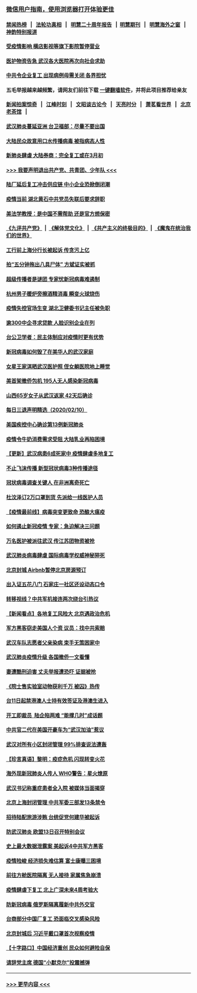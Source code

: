 ### [微信用户指南，使用浏览器打开体验更佳](https://github.com/gfw-breaker/banned-news1/blob/master/indexes/wechat-guide.md?t=0)
#### [禁闻热榜](热点新闻.md?t=0)  &nbsp;&nbsp;|&nbsp;&nbsp; [法轮功真相](https://github.com/gfw-breaker/truth/blob/master/README.md?t=0) &nbsp;&nbsp;|&nbsp;&nbsp; [明慧二十周年报告](https://github.com/gfw-breaker/mh-reports/blob/master/README.md?t=0) &nbsp;&nbsp;|&nbsp;&nbsp;[明慧期刊](https://github.com/gfw-breaker/mh-qikan) &nbsp;&nbsp;|&nbsp;&nbsp; [明慧海外之窗](https://github.com/gfw-breaker/mh-news/blob/master/README.md?t=0) &nbsp;&nbsp;|&nbsp;&nbsp; [神韵特别报道](https://github.com/gfw-breaker/mh-news/blob/master/shenyun.md?t=0)
#### [受疫情影响 横店影视等旗下影院暂停营业](../pages/nsc413/n11860921.md?t=02111955) 
#### [医护物资告急 武汉各大医院再次向社会求助](../pages/nsc413/n11860729.md?t=02111955) 
#### [中共令企业复工 出现病例毋需关闭 各界担忧](../pages/nsc413/n11860563.md?t=02111955) 
#### 五毛举报越来越频繁，请网友们前往下载 [一键翻墙软件](https://github.com/gfw-breaker/ssr-accounts)，并将此项目推荐给亲友
#### [新闻拍案惊奇](https://github.com/gfw-breaker/banned-news1/blob/master/pages/link4.md) &nbsp;&nbsp;|&nbsp;&nbsp; [江峰时刻](https://github.com/gfw-breaker/banned-news1/blob/master/pages/link4.md) &nbsp;&nbsp;|&nbsp;&nbsp; [文昭谈古论今](https://github.com/gfw-breaker/banned-news1/blob/master/pages/link4.md) &nbsp;&nbsp;|&nbsp;&nbsp; [天亮时分](https://github.com/gfw-breaker/banned-news1/blob/master/pages/link4.md) &nbsp;&nbsp;|&nbsp;&nbsp; [萧茗看世界](https://github.com/gfw-breaker/banned-news1/blob/master/pages/link4.md) &nbsp;&nbsp;|&nbsp;&nbsp; [北京老茶馆](https://github.com/gfw-breaker/banned-news1/blob/master/pages/link4.md) &nbsp;&nbsp;|&nbsp;&nbsp; 
#### [武汉肺炎蔓延亚洲 台卫福部：尽量不要出国](../pages/nsc413/n11860586.md?t=02111955) 
#### [大陆民众故意用口水传播病毒 被指病态人性](../pages/nsc413/n11860618.md?t=02111955) 
#### [新肺炎肆虐 大陆券商：完全复工或在3月初](../pages/nsc413/n11860445.md?t=02111955) 
#### [>>> 我要声明退出共产党、共青团、少年队 <<<](https://github.com/begood0513/goodnews/blob/master/quit/letter.md) 
#### [陆厂延后复工冲击供应链 中小企业恐掀倒闭潮](../pages/nsc413/n11859772.md?t=02111955) 
#### [疫情当前 湖北黄石中共党员失联后要求辞职](../pages/nsc413/n11860118.md?t=02111955) 
#### [美法学教授：是中国不需帮助 还是官方想保密](../pages/nsc413/n11859492.md?t=02111955) 
#### [《九评共产党》](https://github.com/begood0513/9ping.md/blob/master/README.md) &nbsp;|&nbsp; [《解体党文化》](../../../../jtdwh.md/blob/master/README.md)  &nbsp;|&nbsp; [《共产主义的终极目的》](../../../../gczydzjmd.md/blob/master/README.md) &nbsp;|&nbsp; [《魔鬼在统治我们的世界》](../../../../mgztzwmdsj.md/blob/master/README.md) 
#### [工行前上海分行长被起诉 传贪污上亿](../pages/nsc413/n11860139.md?t=02111955) 
#### [拍“五分钟拖出八具尸体” 方斌证实被抓](../pages/nsc413/n11860090.md?t=02111955) 
#### [超级传播者是谜团 专家忧新冠病毒难遏制](../pages/nsc413/n11859686.md?t=02111955) 
#### [杭州男子暖炉旁擦酒精消毒 瞬变火球烧伤](../pages/nsc413/n11860071.md?t=02111955) 
#### [疫情失控官场生变 湖北卫健委书记主任被免职](../pages/nsc413/n11859848.md?t=02111955) 
#### [逾300中企寻求贷款 人脸识别企业在列](../pages/nsc413/n11860100.md?t=02111955) 
#### [台公卫学者：民主体制应对疫情时更有优势](../pages/nsc413/n11860023.md?t=02111955) 
#### [新冠病毒如何毁了在美华人的武汉家庭](../pages/nsc413/n11859524.md?t=02111955) 
#### [女星王家淇晒武汉医护照 侄女躺医院地上睡觉](../pages/nsc413/n11859756.md?t=02111955) 
#### [美首架撤侨包机 195人无人感染新冠病毒](../pages/nsc413/n11859908.md?t=02111955) 
#### [山西65岁女子从武汉返家 42天后确诊](../pages/nsc413/n11859912.md?t=02111955) 
#### [每日三退声明精选（2020/02/10）](../pages/nsc413/n11860031.md?t=02111955) 
#### [美国疾控中心确诊第13例新冠肺炎](../pages/nsc413/n11859966.md?t=02111955) 
#### [疫情令牛奶消费需求受阻 大陆乳业再陷困境](../pages/nsc413/n11859859.md?t=02111955) 
#### [【更新】武汉病患6成死家中 疫情肆虐多地复工](../pages/nsc413/n11801312.md?t=02111955) 
#### [不止飞沫传播 新型冠状病毒3种传播途径](../pages/nsc413/n11859060.md?t=02111955) 
#### [冠状病毒调查关键人 在非洲离奇死亡](../pages/nsc413/n11859798.md?t=02111955) 
#### [杜汶泽订2万口罩到货 先派给一线医护人员](../pages/nsc413/n11859214.md?t=02111955) 
#### [【疫情最前线】病毒突变更致命 恐酿大瘟疫](../pages/nsc413/n11859604.md?t=02111955) 
#### [如何遏止新冠疫情 专家：急迫解决三问题](../pages/nsc413/n11859685.md?t=02111955) 
#### [万名医护被派往武汉 传江苏团物资被抢](../pages/nsc413/n11859585.md?t=02111955) 
#### [武汉肺炎病毒肆虐 国际病毒学权威神秘猝死](../pages/nsc413/n11833010.md?t=02111955) 
#### [北京封城 Airbnb暂停北京房源预订](../pages/nsc413/n11859659.md?t=02111955) 
#### [出入证五花八门 石家庄一社区还设动态口令](../pages/nsc413/n11859510.md?t=02111955) 
#### [转移视线？中共军机接连两次绕台引热议](../pages/nsc413/n11859346.md?t=02111955) 
#### [【新闻看点】各地复工风险大 北京遇政治危机](../pages/nsc413/n11859164.md?t=02111955) 
#### [军方黑客窃走美国人个资 议员：找中共索赔](../pages/nsc413/n11859371.md?t=02111955) 
#### [武汉车队志愿者父亲染病 束手无策困家中](../pages/nsc413/n11859117.md?t=02111955) 
#### [武汉肺炎疫情升级 各国撤侨一文看懂](../pages/nsc413/n11859313.md?t=02111955) 
#### [妻遭酷刑迫害 丈夫举报遭恐吓 证据被抢](../pages/nsc413/n11858478.md?t=02111955) 
#### [《院士售实验室动物获利千万 被囚》热传](../pages/nsc413/n11859316.md?t=02111955) 
#### [台11日起禁港澳人士持有效签证及港澳生进入](../pages/nsc413/n11858423.md?t=02111955) 
#### [开工即裁员  陆企陷两难 “能撑几时”成话题](../pages/nsc413/n11859127.md?t=02111955) 
#### [中共官二代在美国开豪车为“武汉加油”惹议](../pages/nsc413/n11859039.md?t=02111955) 
#### [武汉对所有小区封闭管理 99%排查说法遭轰](../pages/nsc413/n11859264.md?t=02111955) 
#### [【珍言真语】黎明：疫症危机 闪现转变火花](../pages/nsc413/n11859199.md?t=02111955) 
#### [海外现新冠肺炎人传人 WHO警告：星火燎原](../pages/nsc413/n11859252.md?t=02111955) 
#### [武汉书记称重症患者全入院 被媒体当面揭穿](../pages/nsc413/n11859218.md?t=02111955) 
#### [北京上海封闭管理 中共军委三部发13条禁令](../pages/nsc413/n11859098.md?t=02111955) 
#### [招待陆配旅游涉贿 台统促党何建华被起诉](../pages/nsc413/n11858696.md?t=02111955) 
#### [防武汉肺炎 欧盟13日召开特别会议](../pages/nsc413/n11859088.md?t=02111955) 
#### [史上最大数据泄露案 美起诉4中共军方黑客](../pages/nsc413/n11859115.md?t=02111955) 
#### [疫情险峻 经济损失难估算 富士康曝三困境](../pages/nsc413/n11859120.md?t=02111955) 
#### [前往方舱医院隔离 无人接待 家属焦急崩溃](../pages/nsc413/n11859068.md?t=02111955) 
#### [疫情肆虐下复工 北上广深未来4周考验大](../pages/nsc413/n11859066.md?t=02111955) 
#### [防新冠病毒 俄罗斯隔离履新中共外交官](../pages/nsc413/n11859079.md?t=02111955) 
#### [台商部分中国厂复工 恐面临交叉感染风险](../pages/nsc413/n11858646.md?t=02111955) 
#### [北京封城后 习近平戴口罩首次视察疫情](../pages/nsc413/n11858828.md?t=02111955) 
#### [【十字路口】中国经济重创 民众如何避险自保](../pages/nsc413/n11857098.md?t=02111955) 
#### [请辞党主席 德国“小默克尔”投震撼弹](../pages/nsc413/n11858583.md?t=02111955) 

----
#### [ >>> 更早内容 <<< ](../indexes/nsc413-earlier.md)

